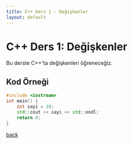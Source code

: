 ```yaml
---
title: C++ Ders 1 - Değişkenler
layout: default
---
```


# C++ Ders 1: Değişkenler

Bu derste C++'ta değişkenleri öğreneceğiz.

## Kod Örneği

```cpp
#include <iostream>
int main() {
    int sayi = 10;
    std::cout << sayi << std::endl;
    return 0;
}
```

[back](./)

